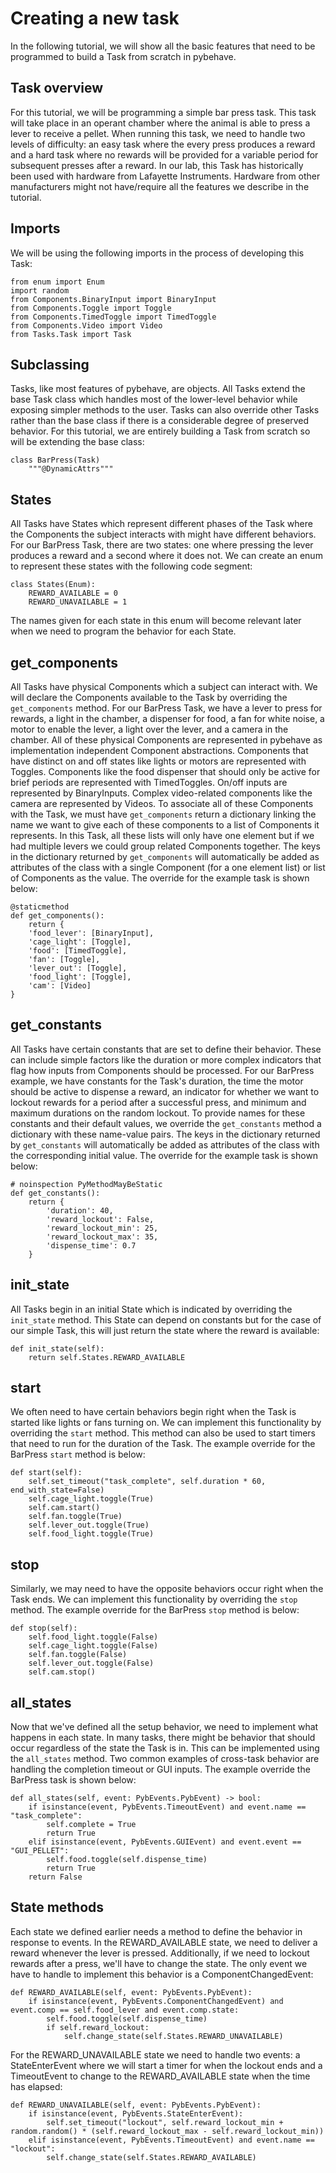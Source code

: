 # Creating a new task

In the following tutorial, we will show all the basic features that need to be programmed to build a Task from scratch
in pybehave. 

## Task overview

For this tutorial, we will be programming a simple bar press task. This task will take place in an operant chamber where
the animal is able to press a lever to receive a pellet. When running this task, we need to handle two levels of difficulty:
an easy task where the every press produces a reward and a hard task where no rewards will be provided for a variable period 
for subsequent presses after a reward. In our lab, this Task has historically been used with hardware from Lafayette Instruments.
Hardware from other manufacturers might not have/require all the features we describe in the tutorial.

## Imports

We will be using the following imports in the process of developing this Task:

    from enum import Enum
    import random
    from Components.BinaryInput import BinaryInput
    from Components.Toggle import Toggle
    from Components.TimedToggle import TimedToggle
    from Components.Video import Video
    from Tasks.Task import Task

## Subclassing

Tasks, like most features of pybehave, are objects. All Tasks extend the base Task class which handles most of the lower-level
behavior while exposing simpler methods to the user. Tasks can also override other Tasks rather than the base class if there
is a considerable degree of preserved behavior. For this tutorial, we are entirely building a Task from scratch so will be extending
the base class:

    class BarPress(Task)
        """@DynamicAttrs"""

## States

All Tasks have States which represent different phases of the Task where the Components the subject interacts with might have
different behaviors. For our BarPress Task, there are two states: one where pressing the lever produces a reward and a second 
where it does not. We can create an enum to represent these states with the following code segment:

    class States(Enum):
        REWARD_AVAILABLE = 0
        REWARD_UNAVAILABLE = 1

The names given for each state in this enum will become relevant later when we need to program the behavior for each State.

## get_components

All Tasks have physical Components which a subject can interact with. We will declare the Components available to the Task
by overriding the `get_components` method. For our BarPress Task, we have a lever to press for rewards, a light in the chamber,
a dispenser for food, a fan for white noise, a motor to enable the lever, a light over the lever, and a camera in the chamber.
All of these physical Components are represented in pybehave as implementation independent Component abstractions. Components
that have distinct on and off states like lights or motors are represented with Toggles. Components like the food dispenser that
should only be active for brief periods are represented with TimedToggles. On/off inputs are represented by BinaryInputs. Complex video-related
components like the camera are represented by Videos. To associate all of these Components with the Task, we must have `get_components`
return a dictionary linking the name we want to give each of these components to a list of Components it represents. In this Task,
all these lists will only have one element but if we had multiple levers we could group related Components together. The keys in 
the dictionary returned by `get_components` will automatically be added as attributes of the class with a single Component
(for a one element list) or list of Components as the value. The override for the example task is shown below:

    @staticmethod
    def get_components():
        return {
        'food_lever': [BinaryInput],
        'cage_light': [Toggle],
        'food': [TimedToggle],
        'fan': [Toggle],
        'lever_out': [Toggle],
        'food_light': [Toggle],
        'cam': [Video]
    }

## get_constants

All Tasks have certain constants that are set to define their behavior. These can include simple factors like the duration
or more complex indicators that flag how inputs from Components should be processed. For our BarPress example, we have 
constants for the Task's duration, the time the motor should be active to dispense a reward, an indicator for whether we want 
to lockout rewards for a period after a successful press, and minimum and maximum durations on the random lockout. To provide 
names for these constants and their default values, we override the `get_constants` method a dictionary with these name-value
pairs. The keys in the dictionary returned by `get_constants` will automatically be added as attributes of the class with the
corresponding initial value. The override for the example task is shown below:

    # noinspection PyMethodMayBeStatic
    def get_constants():
        return {
            'duration': 40,
            'reward_lockout': False,
            'reward_lockout_min': 25,
            'reward_lockout_max': 35,
            'dispense_time': 0.7
        }

## init_state

All Tasks begin in an initial State which is indicated by overriding the `init_state` method. This State can depend on 
constants but for the case of our simple Task, this will just return the state where the reward is available:

    def init_state(self):
        return self.States.REWARD_AVAILABLE

## start

We often need to have certain behaviors begin right when the Task is started like lights or fans turning on. We can implement
this functionality by overriding the `start` method. This method can also be used to start timers that need to run for the duration
of the Task. The example override for the BarPress `start` method is below:

    def start(self):
        self.set_timeout("task_complete", self.duration * 60, end_with_state=False)
        self.cage_light.toggle(True)
        self.cam.start()
        self.fan.toggle(True)
        self.lever_out.toggle(True)
        self.food_light.toggle(True)

## stop

Similarly, we may need to have the opposite behaviors occur right when the Task ends. We can implement this functionality 
by overriding the `stop` method. The example override for the BarPress `stop` method is below:

    def stop(self):
        self.food_light.toggle(False)
        self.cage_light.toggle(False)
        self.fan.toggle(False)
        self.lever_out.toggle(False)
        self.cam.stop()

## all_states

Now that we've defined all the setup behavior, we need to implement what happens in each state. In many tasks, there might be
behavior that should occur regardless of the state the Task is in. This can be implemented using the `all_states` method. Two
common examples of cross-task behavior are handling the completion timeout or GUI inputs. The example override the BarPress
task is shown below:

    def all_states(self, event: PybEvents.PybEvent) -> bool:
        if isinstance(event, PybEvents.TimeoutEvent) and event.name == "task_complete":
            self.complete = True
            return True
        elif isinstance(event, PybEvents.GUIEvent) and event.event == "GUI_PELLET":
            self.food.toggle(self.dispense_time)
            return True
        return False

## State methods

Each state we defined earlier needs a method to define the behavior in response to events. In the REWARD_AVAILABLE state,
we need to deliver a reward whenever the lever is pressed. Additionally, if we need to lockout rewards after a press, we'll have 
to change the state. The only event we have to handle to implement this behavior is a ComponentChangedEvent:

    def REWARD_AVAILABLE(self, event: PybEvents.PybEvent):
        if isinstance(event, PybEvents.ComponentChangedEvent) and event.comp == self.food_lever and event.comp.state:
            self.food.toggle(self.dispense_time)
            if self.reward_lockout:
                self.change_state(self.States.REWARD_UNAVAILABLE)

For the REWARD_UNAVAILABLE state we need to handle two events: a StateEnterEvent where we will start a timer for when the lockout ends 
and a TimeoutEvent to change to the REWARD_AVAILABLE state when the time has elapsed:

    def REWARD_UNAVAILABLE(self, event: PybEvents.PybEvent):
        if isinstance(event, PybEvents.StateEnterEvent):
            self.set_timeout("lockout", self.reward_lockout_min + random.random() * (self.reward_lockout_max - self.reward_lockout_min))
        elif isinstance(event, PybEvents.TimeoutEvent) and event.name == "lockout":
            self.change_state(self.States.REWARD_AVAILABLE)